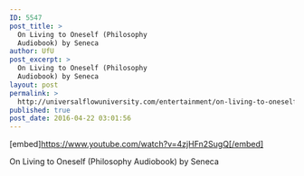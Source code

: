 ```yaml
---
ID: 5547
post_title: >
  On Living to Oneself (Philosophy
  Audiobook) by Seneca
author: UfU
post_excerpt: >
  On Living to Oneself (Philosophy
  Audiobook) by Seneca
layout: post
permalink: >
  http://universalflowuniversity.com/entertainment/on-living-to-oneself-philosophy-audiobook-by-seneca/
published: true
post_date: 2016-04-22 03:01:56
---
```

[embed]https://www.youtube.com/watch?v=4zjHFn2SugQ[/embed]<br>
<p>On Living to Oneself (Philosophy Audiobook) by Seneca</p>